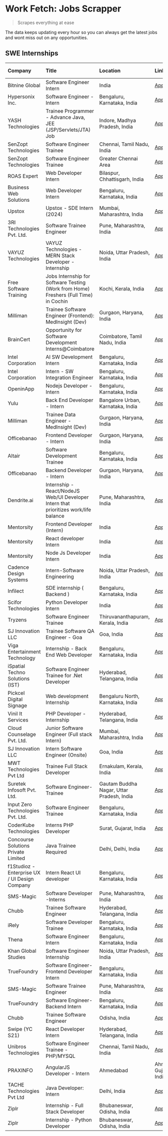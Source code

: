 # Work Fetch: Jobs Scrapper
> Scrapes everything at ease

The data keeps updating every hour so you can always get the latest jobs and wont miss out on any opportunities.

## SWE Internships
<!--START_SECTION:workfetch-->
| Company                                       | Title                                                                                | Location                                  | Link                                                                                                                                                                                                                                                                                                         | Date Posted   |
|:----------------------------------------------|:-------------------------------------------------------------------------------------|:------------------------------------------|:-------------------------------------------------------------------------------------------------------------------------------------------------------------------------------------------------------------------------------------------------------------------------------------------------------------|:--------------|
| Bitnine Global                                | Software Engineer Intern                                                             | India                                     | [Apply](https://in.linkedin.com/jobs/view/software-engineer-intern-at-bitnine-global-3828521409?refId=0cyySrAgQ%2BybNI7UA2JIqg%3D%3D&trackingId=Z68eOLh3b9Ne%2FnY9Gyg5FQ%3D%3D&position=10&pageNum=0&trk=public_jobs_jserp-result_search-card)                                                               | 2024-02-16    |
| Hypersonix Inc.                               | Software Engineer - Intern                                                           | Bengaluru, Karnataka, India               | [Apply](https://in.linkedin.com/jobs/view/software-engineer-intern-at-hypersonix-inc-3830637273?refId=0cyySrAgQ%2BybNI7UA2JIqg%3D%3D&trackingId=WLHsSG8zFrMBFtHTHA99Iw%3D%3D&position=2&pageNum=0&trk=public_jobs_jserp-result_search-card)                                                                  | 2024-02-15    |
| YASH Technologies                             | Trainee Programmer - Advance Java, JEE (JSP/Servlets/JTA) Job                        | Indore, Madhya Pradesh, India             | [Apply](https://in.linkedin.com/jobs/view/trainee-programmer-advance-java-jee-jsp-servlets-jta-job-at-yash-technologies-3811759183?refId=Q1dry%2FO1gul0BPfnL1l6Xg%3D%3D&trackingId=rdsO5IKsJjqIllBsCKPfUg%3D%3D&position=18&pageNum=1&trk=public_jobs_jserp-result_search-card)                              | 2024-02-13    |
| SenZopt Technologies                          | Software Engineer Trainee                                                            | Chennai, Tamil Nadu, India                | [Apply](https://in.linkedin.com/jobs/view/software-engineer-trainee-at-senzopt-technologies-3827686880?refId=0cyySrAgQ%2BybNI7UA2JIqg%3D%3D&trackingId=FyHTy0V26uicZ%2BKGibDgsw%3D%3D&position=8&pageNum=0&trk=public_jobs_jserp-result_search-card)                                                         | 2024-02-12    |
| SenZopt Technologies                          | Software Engineer Trainee                                                            | Greater Chennai Area                      | [Apply](https://in.linkedin.com/jobs/view/software-engineer-trainee-at-senzopt-technologies-3827688781?refId=0cyySrAgQ%2BybNI7UA2JIqg%3D%3D&trackingId=TXb%2Bglpl0FWCAW%2BhWRrhqQ%3D%3D&position=11&pageNum=0&trk=public_jobs_jserp-result_search-card)                                                      | 2024-02-12    |
| ROAS Expert                                   | Web Developer Intern                                                                 | Bilaspur, Chhattisgarh, India             | [Apply](https://in.linkedin.com/jobs/view/web-developer-intern-at-roas-expert-3828189292?refId=0cyySrAgQ%2BybNI7UA2JIqg%3D%3D&trackingId=1qmxyOwJdhUPy6N32feUPA%3D%3D&position=13&pageNum=0&trk=public_jobs_jserp-result_search-card)                                                                        | 2024-02-12    |
| Business Web Solutions                        | Web Developer Intern                                                                 | Bengaluru, Karnataka, India               | [Apply](https://in.linkedin.com/jobs/view/web-developer-intern-at-business-web-solutions-3828194251?refId=Q1dry%2FO1gul0BPfnL1l6Xg%3D%3D&trackingId=0ejMgWxVy3G1pD7KwbdKdA%3D%3D&position=4&pageNum=1&trk=public_jobs_jserp-result_search-card)                                                              | 2024-02-12    |
| Upstox                                        | Upstox - SDE Intern (2024)                                                           | Mumbai, Maharashtra, India                | [Apply](https://in.linkedin.com/jobs/view/upstox-sde-intern-2024-at-upstox-3826556183?refId=0cyySrAgQ%2BybNI7UA2JIqg%3D%3D&trackingId=nPguHGna%2FxJ2uPJIzt7TjA%3D%3D&position=22&pageNum=0&trk=public_jobs_jserp-result_search-card)                                                                         | 2024-02-10    |
| 3RI Technologies Pvt. Ltd.                    | Software Trainee Engineer                                                            | Pune, Maharashtra, India                  | [Apply](https://in.linkedin.com/jobs/view/software-trainee-engineer-at-3ri-technologies-pvt-ltd-3826557054?refId=Q1dry%2FO1gul0BPfnL1l6Xg%3D%3D&trackingId=Rq052MopN6DLKfjElTMqeg%3D%3D&position=12&pageNum=1&trk=public_jobs_jserp-result_search-card)                                                      | 2024-02-10    |
| VAYUZ Technologies                            | VAYUZ Technologies - MERN Stack Developer - Internship                               | Noida, Uttar Pradesh, India               | [Apply](https://in.linkedin.com/jobs/view/vayuz-technologies-mern-stack-developer-internship-at-vayuz-technologies-3822619356?refId=Q1dry%2FO1gul0BPfnL1l6Xg%3D%3D&trackingId=rTaDw6MK%2FF2YYTvFiiMiuA%3D%3D&position=20&pageNum=1&trk=public_jobs_jserp-result_search-card)                                 | 2024-02-10    |
| Free Software Training                        | Jobs Internship for Software Testing (Work from Home) Freshers (Full Time) in Cochin | Kochi, Kerala, India                      | [Apply](https://in.linkedin.com/jobs/view/jobs-internship-for-software-testing-work-from-home-freshers-full-time-in-cochin-at-free-software-training-3826557030?refId=FwKLLxGRr%2Fo0qqmkOfMVIQ%3D%3D&trackingId=jjiP4Dm9XXC49VPjjhQmiQ%3D%3D&position=15&pageNum=2&trk=public_jobs_jserp-result_search-card) | 2024-02-10    |
| Milliman                                      | Trainee Software Engineer (Frontend): MedInsight (Dev)                               | Gurgaon, Haryana, India                   | [Apply](https://in.linkedin.com/jobs/view/trainee-software-engineer-frontend-medinsight-dev-at-milliman-3792874280?refId=0cyySrAgQ%2BybNI7UA2JIqg%3D%3D&trackingId=uI738yFi7qSwOkxnRDRR8g%3D%3D&position=5&pageNum=0&trk=public_jobs_jserp-result_search-card)                                               | 2024-02-09    |
| BrainCert                                     | Opportunity for Software Development Interns@Coimbatore                              | Coimbatore, Tamil Nadu, India             | [Apply](https://in.linkedin.com/jobs/view/opportunity-for-software-development-interns%40coimbatore-at-braincert-3826095058?refId=FwKLLxGRr%2Fo0qqmkOfMVIQ%3D%3D&trackingId=aVEBswG7lloMYrj7r1Hn%2BQ%3D%3D&position=10&pageNum=2&trk=public_jobs_jserp-result_search-card)                                   | 2024-02-09    |
| Intel Corporation                             | AI SW Development Intern                                                             | Bengaluru, Karnataka, India               | [Apply](https://in.linkedin.com/jobs/view/ai-sw-development-intern-at-intel-corporation-3826089065?refId=FwKLLxGRr%2Fo0qqmkOfMVIQ%3D%3D&trackingId=i6QIS584t4a5NQACYtLhRA%3D%3D&position=24&pageNum=2&trk=public_jobs_jserp-result_search-card)                                                              | 2024-02-09    |
| Intel Corporation                             | Intern - SW Integration Engineer                                                     | Bengaluru, Karnataka, India               | [Apply](https://in.linkedin.com/jobs/view/intern-sw-integration-engineer-at-intel-corporation-3825002246?refId=FwKLLxGRr%2Fo0qqmkOfMVIQ%3D%3D&trackingId=JcHqd4nWeLU%2BYQVBz02r0w%3D%3D&position=18&pageNum=2&trk=public_jobs_jserp-result_search-card)                                                      | 2024-02-08    |
| OpeninApp                                     | Nodejs Developer - Intern                                                            | Bengaluru, Karnataka, India               | [Apply](https://in.linkedin.com/jobs/view/nodejs-developer-intern-at-openinapp-3822599762?refId=FwKLLxGRr%2Fo0qqmkOfMVIQ%3D%3D&trackingId=C1QwRlW%2FviVg%2FXZu6FC%2Fcw%3D%3D&position=14&pageNum=2&trk=public_jobs_jserp-result_search-card)                                                                 | 2024-02-05    |
| Yulu                                          | Back End Developer - Intern                                                          | Bangalore Urban, Karnataka, India         | [Apply](https://in.linkedin.com/jobs/view/back-end-developer-intern-at-yulu-3821682220?refId=0cyySrAgQ%2BybNI7UA2JIqg%3D%3D&trackingId=dIFje3SIfhcOiJhrGW1tag%3D%3D&position=16&pageNum=0&trk=public_jobs_jserp-result_search-card)                                                                          | 2024-02-04    |
| Milliman                                      | Trainee Data Engineer - MedInsight (Dev)                                             | Gurgaon, Haryana, India                   | [Apply](https://in.linkedin.com/jobs/view/trainee-data-engineer-medinsight-dev-at-milliman-3789275187?refId=FwKLLxGRr%2Fo0qqmkOfMVIQ%3D%3D&trackingId=uNOuoYGwO3PyXX9ezA430Q%3D%3D&position=2&pageNum=2&trk=public_jobs_jserp-result_search-card)                                                            | 2024-02-01    |
| Officebanao                                   | Frontend Developer - Intern                                                          | Gurgaon, Haryana, India                   | [Apply](https://in.linkedin.com/jobs/view/frontend-developer-intern-at-officebanao-3822614063?refId=0cyySrAgQ%2BybNI7UA2JIqg%3D%3D&trackingId=tz5icTyDPzIOPC8RWQuUSw%3D%3D&position=6&pageNum=0&trk=public_jobs_jserp-result_search-card)                                                                    | 2024-01-31    |
| Altair                                        | Software Development Trainee                                                         | Bengaluru, Karnataka, India               | [Apply](https://in.linkedin.com/jobs/view/software-development-trainee-at-altair-3817606202?refId=0cyySrAgQ%2BybNI7UA2JIqg%3D%3D&trackingId=aTGOg74oE5tJCMjnrwy1FA%3D%3D&position=15&pageNum=0&trk=public_jobs_jserp-result_search-card)                                                                     | 2024-01-31    |
| Officebanao                                   | Backend Developer - Intern                                                           | Gurgaon, Haryana, India                   | [Apply](https://in.linkedin.com/jobs/view/backend-developer-intern-at-officebanao-3814263731?refId=0cyySrAgQ%2BybNI7UA2JIqg%3D%3D&trackingId=oGsKJ2rreZMdGk2j24D5DA%3D%3D&position=25&pageNum=0&trk=public_jobs_jserp-result_search-card)                                                                    | 2024-01-31    |
| Dendrite.ai                                   | Internship - React/NodeJS Web/UI Developer Intern that prioritizes work/life balance | Pune, Maharashtra, India                  | [Apply](https://in.linkedin.com/jobs/view/internship-react-nodejs-web-ui-developer-intern-that-prioritizes-work-life-balance-at-dendrite-ai-3818948068?refId=Q1dry%2FO1gul0BPfnL1l6Xg%3D%3D&trackingId=txNtd5hR10VM3SeXlusKmw%3D%3D&position=8&pageNum=1&trk=public_jobs_jserp-result_search-card)           | 2024-01-31    |
| Mentorsity                                    | Frontend Developer (Intern)                                                          | India                                     | [Apply](https://in.linkedin.com/jobs/view/frontend-developer-intern-at-mentorsity-3820303627?refId=Q1dry%2FO1gul0BPfnL1l6Xg%3D%3D&trackingId=UNNTvvIUFF3sWdahHkx9UQ%3D%3D&position=9&pageNum=1&trk=public_jobs_jserp-result_search-card)                                                                     | 2024-01-31    |
| Mentorsity                                    | React developer Intern                                                               | India                                     | [Apply](https://in.linkedin.com/jobs/view/react-developer-intern-at-mentorsity-3820308129?refId=Q1dry%2FO1gul0BPfnL1l6Xg%3D%3D&trackingId=DpWHfLZCryf2lZiUa%2B64sw%3D%3D&position=25&pageNum=1&trk=public_jobs_jserp-result_search-card)                                                                     | 2024-01-31    |
| Mentorsity                                    | Node Js Developer Intern                                                             | India                                     | [Apply](https://in.linkedin.com/jobs/view/node-js-developer-intern-at-mentorsity-3820307183?refId=FwKLLxGRr%2Fo0qqmkOfMVIQ%3D%3D&trackingId=wObR%2Fmdg6yQlcndS4YUFyw%3D%3D&position=23&pageNum=2&trk=public_jobs_jserp-result_search-card)                                                                   | 2024-01-31    |
| Cadence Design Systems                        | Intern-Software Engineering                                                          | Noida, Uttar Pradesh, India               | [Apply](https://in.linkedin.com/jobs/view/intern-software-engineering-at-cadence-design-systems-3794689056?refId=FwKLLxGRr%2Fo0qqmkOfMVIQ%3D%3D&trackingId=Kad89KaVHCu07C7Psm9W2Q%3D%3D&position=8&pageNum=2&trk=public_jobs_jserp-result_search-card)                                                       | 2024-01-27    |
| Infilect                                      | SDE internship ( Backend )                                                           | Bengaluru, Karnataka, India               | [Apply](https://in.linkedin.com/jobs/view/sde-internship-backend-at-infilect-3815120558?refId=Q1dry%2FO1gul0BPfnL1l6Xg%3D%3D&trackingId=BYso4qK44PmuCH%2B5%2BXlCqA%3D%3D&position=2&pageNum=1&trk=public_jobs_jserp-result_search-card)                                                                      | 2024-01-25    |
| Scifor Technologies                           | Python Developer Intern                                                              | India                                     | [Apply](https://in.linkedin.com/jobs/view/python-developer-intern-at-scifor-technologies-3811416373?refId=Q1dry%2FO1gul0BPfnL1l6Xg%3D%3D&trackingId=kwSv%2BZXuF5%2FW%2BN0l9VK%2F1Q%3D%3D&position=21&pageNum=1&trk=public_jobs_jserp-result_search-card)                                                     | 2024-01-22    |
| Tryzens                                       | Software Engineer Trainee                                                            | Thiruvananthapuram, Kerala, India         | [Apply](https://in.linkedin.com/jobs/view/software-engineer-trainee-at-tryzens-3809363491?refId=0cyySrAgQ%2BybNI7UA2JIqg%3D%3D&trackingId=A3TkbB5KPdKIYxfqgDhQ4A%3D%3D&position=18&pageNum=0&trk=public_jobs_jserp-result_search-card)                                                                       | 2024-01-18    |
| SJ Innovation LLC                             | Trainee Software QA Engineer - Goa                                                   | Goa, India                                | [Apply](https://in.linkedin.com/jobs/view/trainee-software-qa-engineer-goa-at-sj-innovation-llc-3804578231?refId=FwKLLxGRr%2Fo0qqmkOfMVIQ%3D%3D&trackingId=Be1E%2BgzIo46Ou3khHJZKgA%3D%3D&position=9&pageNum=2&trk=public_jobs_jserp-result_search-card)                                                     | 2024-01-18    |
| Viga Entertainment Technology                 | Internship - Back End Web Developer                                                  | Bengaluru, Karnataka, India               | [Apply](https://in.linkedin.com/jobs/view/internship-back-end-web-developer-at-viga-entertainment-technology-3817712040?refId=FwKLLxGRr%2Fo0qqmkOfMVIQ%3D%3D&trackingId=DXCuKIaX9hd%2BokhDlC%2FlbQ%3D%3D&position=5&pageNum=2&trk=public_jobs_jserp-result_search-card)                                      | 2024-01-17    |
| iSpatial Techno Solutions (IST)               | Software Engineer Trainee for .Net Developer                                         | Hyderabad, Telangana, India               | [Apply](https://in.linkedin.com/jobs/view/software-engineer-trainee-for-net-developer-at-ispatial-techno-solutions-ist-3826984352?refId=FwKLLxGRr%2Fo0qqmkOfMVIQ%3D%3D&trackingId=5cFWmPuGIKiR1sL7AOSc4Q%3D%3D&position=21&pageNum=2&trk=public_jobs_jserp-result_search-card)                               | 2024-01-16    |
| Pickcel Digital Signage                       | Web development Internship                                                           | Bengaluru North, Karnataka, India         | [Apply](https://in.linkedin.com/jobs/view/web-development-internship-at-pickcel-digital-signage-3826062393?refId=Q1dry%2FO1gul0BPfnL1l6Xg%3D%3D&trackingId=pyiLi5ElfPh3kdZF1vKV2w%3D%3D&position=19&pageNum=1&trk=public_jobs_jserp-result_search-card)                                                      | 2024-01-15    |
| Vinil It Services                             | PHP Developer - Internship                                                           | Hyderabad, Telangana, India               | [Apply](https://in.linkedin.com/jobs/view/php-developer-internship-at-vinil-it-services-3802010061?refId=FwKLLxGRr%2Fo0qqmkOfMVIQ%3D%3D&trackingId=c38XVidS6k2vbBN1M%2FP1iA%3D%3D&position=6&pageNum=2&trk=public_jobs_jserp-result_search-card)                                                             | 2024-01-14    |
| Cloud Counselage Pvt. Ltd.                    | Junior Software Engineer (Full stack Intern)                                         | Mumbai, Maharashtra, India                | [Apply](https://in.linkedin.com/jobs/view/junior-software-engineer-full-stack-intern-at-cloud-counselage-pvt-ltd-3803132814?refId=Q1dry%2FO1gul0BPfnL1l6Xg%3D%3D&trackingId=JvtA20kI6%2FrWsKtGQ5JwZg%3D%3D&position=3&pageNum=1&trk=public_jobs_jserp-result_search-card)                                    | 2024-01-11    |
| SJ Innovation LLC                             | Intern Software Engineer (Onsite)                                                    | Goa, India                                | [Apply](https://in.linkedin.com/jobs/view/intern-software-engineer-onsite-at-sj-innovation-llc-3799959011?refId=Q1dry%2FO1gul0BPfnL1l6Xg%3D%3D&trackingId=ZbVeMHnt9nLUdrrdtVWxPw%3D%3D&position=11&pageNum=1&trk=public_jobs_jserp-result_search-card)                                                       | 2024-01-11    |
| MWT Technologies Pvt Ltd                      | Trainee Full Stack Developer                                                         | Ernakulam, Kerala, India                  | [Apply](https://in.linkedin.com/jobs/view/trainee-full-stack-developer-at-mwt-technologies-pvt-ltd-3800921715?refId=0cyySrAgQ%2BybNI7UA2JIqg%3D%3D&trackingId=XDBsAOLDo4S8cVR7qpHSPw%3D%3D&position=4&pageNum=0&trk=public_jobs_jserp-result_search-card)                                                    | 2024-01-09    |
| Suretek Infosoft Pvt. Ltd.                    | Software Engineer-Trainee                                                            | Gautam Buddha Nagar, Uttar Pradesh, India | [Apply](https://in.linkedin.com/jobs/view/software-engineer-trainee-at-suretek-infosoft-pvt-ltd-3800934643?refId=0cyySrAgQ%2BybNI7UA2JIqg%3D%3D&trackingId=Gu7BLiH55eiiknRfZM3hIg%3D%3D&position=21&pageNum=0&trk=public_jobs_jserp-result_search-card)                                                      | 2024-01-09    |
| Input Zero Technologies Pvt. Ltd.             | Software Engineer Trainee                                                            | Bengaluru, Karnataka, India               | [Apply](https://in.linkedin.com/jobs/view/software-engineer-trainee-at-input-zero-technologies-pvt-ltd-3800927643?refId=Q1dry%2FO1gul0BPfnL1l6Xg%3D%3D&trackingId=C1Z0LWoGKhsKeNH9F3wsBA%3D%3D&position=6&pageNum=1&trk=public_jobs_jserp-result_search-card)                                                | 2024-01-09    |
| CoderKube Technologies                        | Interns PHP Developer                                                                | Surat, Gujarat, India                     | [Apply](https://in.linkedin.com/jobs/view/interns-php-developer-at-coderkube-technologies-3800923432?refId=Q1dry%2FO1gul0BPfnL1l6Xg%3D%3D&trackingId=htJDG7JGf%2FMitSCVVp9PBg%3D%3D&position=22&pageNum=1&trk=public_jobs_jserp-result_search-card)                                                          | 2024-01-09    |
| Concourse Solutions Private Limited           | Java Trainee Required                                                                | Delhi, Delhi, India                       | [Apply](https://in.linkedin.com/jobs/view/java-trainee-required-at-concourse-solutions-private-limited-3800941190?refId=FwKLLxGRr%2Fo0qqmkOfMVIQ%3D%3D&trackingId=v8lwmkPPwL4ze1HMr5Dr9g%3D%3D&position=22&pageNum=2&trk=public_jobs_jserp-result_search-card)                                               | 2024-01-09    |
| f1Studioz - Enterprise UX / UI Design Company | Intern React UI developer                                                            | Bengaluru, Karnataka, India               | [Apply](https://in.linkedin.com/jobs/view/intern-react-ui-developer-at-f1studioz-enterprise-ux-ui-design-company-3796354738?refId=0cyySrAgQ%2BybNI7UA2JIqg%3D%3D&trackingId=1RWwrGj%2Bij5SDeigiYg1ig%3D%3D&position=7&pageNum=0&trk=public_jobs_jserp-result_search-card)                                    | 2024-01-08    |
| SMS-Magic                                     | Software Developer -Interns                                                          | Pune, Maharashtra, India                  | [Apply](https://in.linkedin.com/jobs/view/software-developer-interns-at-sms-magic-3799485343?refId=Q1dry%2FO1gul0BPfnL1l6Xg%3D%3D&trackingId=WAFmF0RVitqWiotTZDWa6Q%3D%3D&position=10&pageNum=1&trk=public_jobs_jserp-result_search-card)                                                                    | 2024-01-05    |
| Chubb                                         | Trainee Software Engineer                                                            | Hyderabad, Telangana, India               | [Apply](https://in.linkedin.com/jobs/view/trainee-software-engineer-at-chubb-3811550279?refId=FwKLLxGRr%2Fo0qqmkOfMVIQ%3D%3D&trackingId=reNQkMndP2XE47bcza9ISQ%3D%3D&position=4&pageNum=2&trk=public_jobs_jserp-result_search-card)                                                                          | 2023-12-28    |
| iRely                                         | Software Developer Trainee                                                           | Bengaluru, Karnataka, India               | [Apply](https://in.linkedin.com/jobs/view/software-developer-trainee-at-irely-3801577534?refId=0cyySrAgQ%2BybNI7UA2JIqg%3D%3D&trackingId=q9Nvc0HTiiVVkSA56p1vgA%3D%3D&position=12&pageNum=0&trk=public_jobs_jserp-result_search-card)                                                                        | 2023-12-22    |
| Thena                                         | Software Engineer Intern                                                             | Bengaluru, Karnataka, India               | [Apply](https://in.linkedin.com/jobs/view/software-engineer-intern-at-thena-3778731751?refId=0cyySrAgQ%2BybNI7UA2JIqg%3D%3D&trackingId=vFifeDDjA4DTkuc9P8IhoA%3D%3D&position=19&pageNum=0&trk=public_jobs_jserp-result_search-card)                                                                          | 2023-12-05    |
| Khan Global Studies                           | Software Engineer Internship                                                         | Noida, Uttar Pradesh, India               | [Apply](https://in.linkedin.com/jobs/view/software-engineer-internship-at-khan-global-studies-3766942197?refId=Q1dry%2FO1gul0BPfnL1l6Xg%3D%3D&trackingId=4JdHtd5Orr%2FF5RscdMvyeg%3D%3D&position=23&pageNum=1&trk=public_jobs_jserp-result_search-card)                                                      | 2023-11-27    |
| TrueFoundry                                   | Software Engineer- Frontend Developer Intern                                         | Bengaluru, Karnataka, India               | [Apply](https://in.linkedin.com/jobs/view/software-engineer-frontend-developer-intern-at-truefoundry-3790095058?refId=0cyySrAgQ%2BybNI7UA2JIqg%3D%3D&trackingId=zDEHs2SpALU2%2FvlWg3ejDQ%3D%3D&position=17&pageNum=0&trk=public_jobs_jserp-result_search-card)                                               | 2023-11-24    |
| SMS-Magic                                     | Software Trainee Engineer                                                            | Pune, Maharashtra, India                  | [Apply](https://in.linkedin.com/jobs/view/software-trainee-engineer-at-sms-magic-3761409781?refId=Q1dry%2FO1gul0BPfnL1l6Xg%3D%3D&trackingId=KB49cOkOFK7ajXUEIdtzRA%3D%3D&position=5&pageNum=1&trk=public_jobs_jserp-result_search-card)                                                                      | 2023-11-16    |
| TrueFoundry                                   | Software Engineer-Backend Intern                                                     | Bengaluru, Karnataka, India               | [Apply](https://in.linkedin.com/jobs/view/software-engineer-backend-intern-at-truefoundry-3779508170?refId=Q1dry%2FO1gul0BPfnL1l6Xg%3D%3D&trackingId=NoCgxvTf%2FFXjpPbDInerBg%3D%3D&position=7&pageNum=1&trk=public_jobs_jserp-result_search-card)                                                           | 2023-11-10    |
| Chubb                                         | Trainee Software Engineer                                                            | Odisha, India                             | [Apply](https://in.linkedin.com/jobs/view/trainee-software-engineer-at-chubb-3756335100?refId=FwKLLxGRr%2Fo0qqmkOfMVIQ%3D%3D&trackingId=8t%2By5au8ZBCrF4GTS8n%2FjQ%3D%3D&position=20&pageNum=2&trk=public_jobs_jserp-result_search-card)                                                                     | 2023-11-02    |
| Swipe (YC S21)                                | React Developer Intern                                                               | Hyderabad, Telangana, India               | [Apply](https://in.linkedin.com/jobs/view/react-developer-intern-at-swipe-yc-s21-3737600089?refId=0cyySrAgQ%2BybNI7UA2JIqg%3D%3D&trackingId=wQkpLX%2FLy2H55SbcdKxERg%3D%3D&position=20&pageNum=0&trk=public_jobs_jserp-result_search-card)                                                                   | 2023-10-13    |
| Unibros Technologies                          | Software Engineer Trainee - PHP/MYSQL                                                | Chennai, Tamil Nadu, India                | [Apply](https://in.linkedin.com/jobs/view/software-engineer-trainee-php-mysql-at-unibros-technologies-3656599241?refId=Q1dry%2FO1gul0BPfnL1l6Xg%3D%3D&trackingId=4QFqNl2NJi0BhK4780bDDw%3D%3D&position=14&pageNum=1&trk=public_jobs_jserp-result_search-card)                                                | 2023-06-12    |
| PRAXINFO                                      | AngularJS Developer - Intern | Ahmedabad                                             | Ahmedabad, Gujarat, India                 | [Apply](https://in.linkedin.com/jobs/view/angularjs-developer-intern-ahmedabad-at-praxinfo-3656594961?refId=FwKLLxGRr%2Fo0qqmkOfMVIQ%3D%3D&trackingId=Wz0T2hUtfp6eaAjIisLKPA%3D%3D&position=19&pageNum=2&trk=public_jobs_jserp-result_search-card)                                                           | 2023-06-12    |
| TACHE Technologies Pvt Ltd                    | Java Developer: Intern                                                               | Delhi, India                              | [Apply](https://in.linkedin.com/jobs/view/java-developer-intern-at-tache-technologies-pvt-ltd-3627622735?refId=FwKLLxGRr%2Fo0qqmkOfMVIQ%3D%3D&trackingId=I2yJ0pC9SqGPHk8OUrYbow%3D%3D&position=11&pageNum=2&trk=public_jobs_jserp-result_search-card)                                                        | 2023-06-06    |
| Ziplr                                         | Internship - Full Stack Developer                                                    | Bhubaneswar, Odisha, India                | [Apply](https://in.linkedin.com/jobs/view/internship-full-stack-developer-at-ziplr-3645675705?refId=Q1dry%2FO1gul0BPfnL1l6Xg%3D%3D&trackingId=bXFJ%2BNUkrhiUTnOkh0b9Aw%3D%3D&position=17&pageNum=1&trk=public_jobs_jserp-result_search-card)                                                                 | 2023-06-02    |
| Ziplr                                         | Internship - Python Developer                                                        | Bhubaneswar, Odisha, India                | [Apply](https://in.linkedin.com/jobs/view/internship-python-developer-at-ziplr-3645677592?refId=Q1dry%2FO1gul0BPfnL1l6Xg%3D%3D&trackingId=0wLDwuwl0vbiBSsYuSav%2Bw%3D%3D&position=24&pageNum=1&trk=public_jobs_jserp-result_search-card)                                                                     | 2023-06-02    |
<!--END_SECTION:workfetch-->
